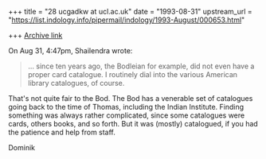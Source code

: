 +++
title = "28 ucgadkw at ucl.ac.uk"
date = "1993-08-31"
upstream_url = "https://list.indology.info/pipermail/indology/1993-August/000653.html"

+++
[Archive link](https://list.indology.info/pipermail/indology/1993-August/000653.html)

On Aug 31,  4:47pm, Shailendra wrote:

> ... since ten years
> ago, the Bodleian for example, did not even have a proper card catalogue. I
> routinely dial into the various American library catalogues, of course.

That's not quite fair to the Bod.  The Bod has a venerable set of
catalogues going back to the time of Thomas, including the Indian
Institute.  Finding something was always rather complicated, since
some catalogues were cards, others books, and so forth.  But it was
(mostly) catalogued, if you had the patience and help from staff.

Dominik






